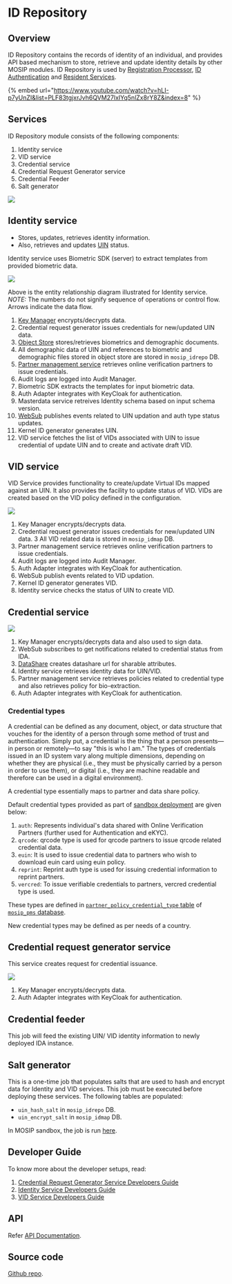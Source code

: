 # ID Repository

## Overview

ID Repository contains the records of identity of an individual, and provides API based mechanism to store, retrieve and update identity details by other MOSIP modules. ID Repository is used by [Registration Processor](registration-processor.md), [ID Authentication](id-authentication-services.md) and [Resident Services](resdient-services.md).

{% embed url="https://www.youtube.com/watch?v=hLI-p7yUnZI&list=PLF83tgjxrJvh6QVM27lxIYq5nlZx8rY8Z&index=8" %}

## Services

ID Repository module consists of the following components:

1. Identity service
2. VID service
3. Credential service
4. Credential Request Generator service
5. Credential Feeder
6. Salt generator

![](\_images/id-repository.png)

## Identity service

* Stores, updates, retrieves identity information.
* Also, retrieves and updates [UIN](identifiers.md#uin) status.

Identity service uses Biometric SDK (server) to extract templates from provided biometric data.

![](\_images/identity-service.png)

Above is the entity relationship diagram illustrated for Identity service. _NOTE:_ The numbers do not signify sequence of operations or control flow. Arrows indicate the data flow.

1. [Key Manager](keymanager.md) encrypts/decrypts data.
2. Credential request generator issues credentials for new/updated UIN data.
3. [Object Store](broken-reference/) stores/retrieves biometrics and demographic documents.
4. All demographic data of UIN and references to biometric and demographic files stored in object store are stored in `mosip_idrepo` DB.
5. [Partner management service](partner-management-services.md) retrieves online verification partners to issue credentials.
6. Audit logs are logged into Audit Manager.
7. Biometric SDK extracts the templates for input biometric data.
8. Auth Adapter integrates with KeyCloak for authentication.
9. Masterdata service retreives Identity schema based on input schema version.
10. [WebSub](websub.md) publishes events related to UIN updation and auth type status updates.
11. Kernel ID generator generates UIN.
12. VID service fetches the list of VIDs associated with UIN to issue credential of update UIN and to create and activate draft VID.

## VID service

VID Service provides functionality to create/update Virtual IDs mapped against an UIN. It also provides the facility to update status of VID. VIDs are created based on the VID policy defined in the configuration.

![](\_images/id-repository-vid-service.png)

1. Key Manager encrypts/decrypts data.
2. Credential request generator issues credentials for new/updated UIN data. 3 All VID related data is stored in `mosip_idmap` DB.
3. Partner management service retrieves online verification partners to issue credentials.
4. Audit logs are logged into Audit Manager.
5. Auth Adapter integrates with KeyCloak for authentication.
6. WebSub publish events related to VID updation.
7. Kernel ID generator generates VID.
8. Identity service checks the status of UIN to create VID.

## Credential service

![](\_images/id-repository-credential-service.png)

1. Key Manager encrypts/decrypts data and also used to sign data.
2. WebSub subscribes to get notifications related to credential status from IDA.
3. [DataShare](datashare.md) creates datashare url for sharable attributes.
4. Identity service retrieves identity data for UIN/VID.
5. Partner management service retrieves policies related to credential type and also retrieves policy for bio-extraction.
6. Auth Adapter integrates with KeyCloak for authentication.

### Credential types

A credential can be defined as any document, object, or data structure that vouches for the identity of a person through some method of trust and authentication. Simply put, a credential is the thing that a person presents—in person or remotely—to say "this is who I am." The types of credentials issued in an ID system vary along multiple dimensions, depending on whether they are physical (i.e., they must be physically carried by a person in order to use them), or digital (i.e., they are machine readable and therefore can be used in a digital environment).

A credential type essentially maps to partner and data share policy.

Default credential types provided as part of [sandbox deployment](broken-reference/) are given below:

1. `auth`: Represents individual's data shared with Online Verification Partners (further used for Authentication and eKYC).
2. `qrcode`: qrcode type is used for qrcode partners to issue qrcode related credential data.
3. `euin`: It is used to issue credential data to partners who wish to download euin card using euin policy.
4. `reprint`: Reprint auth type is used for issuing credential information to reprint partners.
5. `vercred`: To issue verifiable credentials to partners, vercred credential type is used.

These types are defined in [`partner_policy_credential_type` table](https://github.com/mosip/partner-management-services/blob/release-1.2.0/db\_scripts/mosip\_pms/ddl/pms-partner\_policy\_credential\_type.sql) of [`mosip_pms` database](https://github.com/mosip/partner-management-services/blob/release-1.2.0/db\_scripts/mosip\_pms/).

New credential types may be defined as per needs of a country.

## Credential request generator service

This service creates request for credential issuance.

![](\_images/id-repository-credential-request-generator-service.png)

1. Key Manager encrypts/decrypts data.
2. Auth Adapter integrates with KeyCloak for authentication.

## Credential feeder

This job will feed the existing UIN/ VID identity information to newly deployed IDA instance.

## Salt generator

This is a one-time job that populates salts that are used to hash and encrypt data for Identity and VID services. This job must be executed before deploying these services. The following tables are populated:

* `uin_hash_salt` in `mosip_idrepo` DB.
* `uin_encrypt_salt` in `mosip_idmap` DB.

In MOSIP sandbox, the job is run [here](https://github.com/mosip/mosip-infra/blob/release-1.2.0/deployment/v3/mosip/idrepo/install.sh).

## Developer Guide

To know more about the developer setups, read:

1. [Credential Request Generator Service Developers Guide](https://docs.mosip.io/1.2.0/modules/id-repository/id-repository-credential-request-generator-service-developer-guide)
2. [Identity Service Developers Guide](https://docs.mosip.io/1.2.0/modules/id-repository/id-repository-identity-service-developer-guide)
3. [VID Service Developers Guide](https://docs.mosip.io/1.2.0/modules/id-repository/id-repository-vid-service-developer-guide)

## API

Refer [API Documentation](https://mosip.github.io/documentation/1.2.0/1.2.0.html).

## Source code

[Github repo](https://github.com/mosip/id-repository/tree/release-1.2.0).
